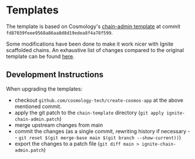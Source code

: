 # Templates

The template is based on Cosmology's [chain-admin template](https://github.com/cosmology-tech/create-cosmos-app/tree/fd87039feee9568a86aa8d8d19edea8f4a78f599/templates/chain-template) at commit `fd87039feee9568a86aa8d8d19edea8f4a78f599`.

Some modifications have been done to make it work nicer with Ignite scaffolded chains.
An exhaustive list of changes compared to the original template can be found [here](./ignite-chain-admin.patch).

## Development Instructions

When upgrading the templates:

- checkout `github.com/cosmology-tech/create-cosmos-app` at the above mentioned commit.
- apply the git patch to the `chain-template` directory (`git apply ignite-chain-admin.patch`)
- merge upstream changes from main
- commit the changes (as a single commit, rewriting history if necessary -- `git reset $(git merge-base main $(git branch --show-current))`)
- export the changes to a patch file (`git diff main > ignite-chain-admin.patch`)
